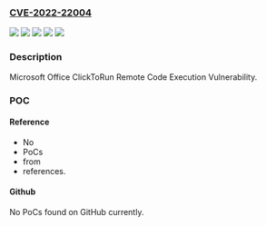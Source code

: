 ### [CVE-2022-22004](https://cve.mitre.org/cgi-bin/cvename.cgi?name=CVE-2022-22004)
![](https://img.shields.io/static/v1?label=Product&message=Microsoft%20365%20Apps%20for%20Enterprise%20for%2032-bit%20Systems&color=blue)
![](https://img.shields.io/static/v1?label=Product&message=Microsoft%20365%20Apps%20for%20Enterprise%20for%2064-bit%20Systems&color=blue)
![](https://img.shields.io/static/v1?label=Product&message=Microsoft%20Office&color=blue)
![](https://img.shields.io/static/v1?label=Version&message=n%2Fa&color=blue)
![](https://img.shields.io/static/v1?label=Vulnerability&message=Remote%20Code%20Execution&color=brighgreen)

### Description

Microsoft Office ClickToRun Remote Code Execution Vulnerability.

### POC

#### Reference
- No
- PoCs
- from
- references.

#### Github
No PoCs found on GitHub currently.

